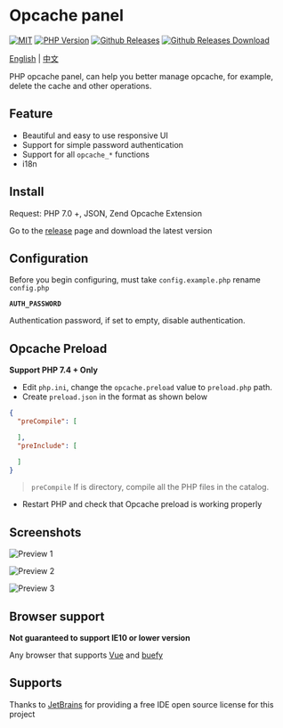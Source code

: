 # Opcache panel

<a href="https://github.com/Hill-98/opcache-panel/blob/master/LICENSE"><img alt="MIT" src="https://img.shields.io/github/license/Hill-98/opcache-panel"></a>
<a href="https://packagist.org/packages/hill-98/opcache-panel"><img alt="PHP Version" src="https://img.shields.io/packagist/php-v/hill-98/opcache-panel"></a>
<a href="https://github.com/Hill-98/opcache-panel/releases"><img alt="Github Releases" src="https://img.shields.io/github/v/release/Hill-98/opcache-panel"></a>
<a href="https://github.com/Hill-98/opcache-panel/releases"><img alt="Github Releases Download" src="https://img.shields.io/github/downloads/Hill-98/opcache-panel/total"></a>

[English](https://github.com/Hill-98/opcache-panel/blob/master/README.md) | [中文](https://github.com/Hill-98/opcache-panel/blob/master/README_cn.md)

PHP opcache panel, can help you better manage opcache, for example, delete the cache and other operations.

## Feature

* Beautiful and easy to use responsive UI
* Support for simple password authentication
* Support for all `opcache_*` functions
* i18n

## Install

Request: PHP 7.0 +, JSON, Zend Opcache Extension

Go to the [release](https://github.com/Hill-98/opcache-panel/releases) page and download the latest version

## Configuration
Before you begin configuring, must take `config.example.php` rename `config.php`

**`AUTH_PASSWORD`**

Authentication password, if set to empty, disable authentication.

## Opcache Preload
**Support PHP 7.4 + Only**

* Edit `php.ini`, change the `opcache.preload` value to `preload.php` path.
* Create `preload.json` in the format as shown below

```json
{
  "preCompile": [

  ],
  "preInclude": [

  ]
}
```
> `preCompile` If is directory, compile all the PHP files in the catalog.

* Restart PHP and check that Opcache preload is working properly

## Screenshots

![Preview 1](https://cdn.mivm.cn/github/opcache-panel/image/preview1.jpg)

![Preview 2](https://cdn.mivm.cn/github/opcache-panel/image/preview2.jpg)

![Preview 3](https://cdn.mivm.cn/github/opcache-panel/image/preview3.jpg)

## Browser support

**Not guaranteed to support IE10 or lower version**

Any browser that supports [Vue](https://github.com/vuejs/vue) and [buefy](https://github.com/buefy/buefy)

## Supports

Thanks to [JetBrains](https://www.jetbrains.com/) for providing a free IDE open source license for this project
